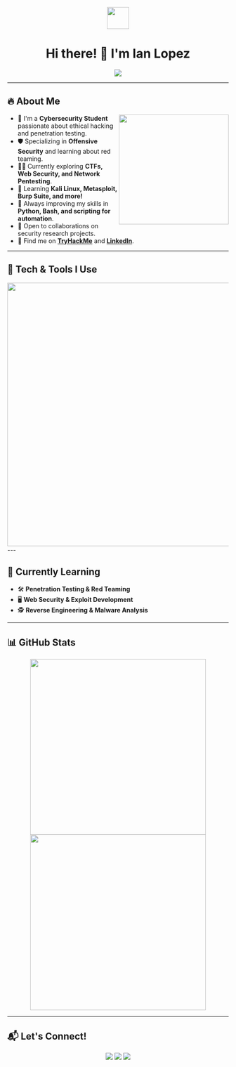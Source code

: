 <!-- Encabezado centrado con una imagen animada -->
<p align="center">
  <img src="https://github.com/7oSkaaa/7oSkaaa/blob/main/Images/about_me.gif?raw=true" width="50px">
</p>

<h1 align="center">Hi there! 👋 I'm Ian Lopez</h1>

<p align="center">
  <img src="https://readme-typing-svg.herokuapp.com?font=Time+New+Roman&color=%23C8BE25&size=25&center=true&vCenter=true&width=600&height=100&lines=Cybersecurity+Student;Specializing+in+Offensive+Security;Passionate+about+Challenges">
</p>

---

 ## 🔥 **About Me**

<picture>
  <img align="right" src="https://github.com/7oSkaaa/7oSkaaa/blob/main/Images/Right_Side.gif?raw=true" width="250px">
</picture>

- 🏫 I'm a **Cybersecurity Student** passionate about ethical hacking and penetration testing.  
- 🛡️ Specializing in **Offensive Security** and learning about red teaming.  
- 🕵️‍♂️ Currently exploring **CTFs, Web Security, and Network Pentesting**.  
- 📖 Learning **Kali Linux, Metasploit, Burp Suite, and more!**  
- 🎯 Always improving my skills in **Python, Bash, and scripting for automation**.  
- 🤝 Open to collaborations on security research projects.  
- 📌 Find me on **[TryHackMe](https://tryhackme.com/p/carlosaltra)** and **[LinkedIn](https://linkedin.com/in/ian-nicolas-lopez-sanchez-793137340)**.  

---

## 🚀 **Tech & Tools I Use**  
<div align="center">
  <img src="https://skillicons.dev/icons?i=linux,bash,python,github,git,raspberrypi,ssh,nmap,burpsuite" width="600px">
</div>
---

## 🎯 **Currently Learning**  
- 🛠 **Penetration Testing & Red Teaming**  
- 🖥 **Web Security & Exploit Development**  
- 🕵️ **Reverse Engineering & Malware Analysis**  

---

## 📊 **GitHub Stats**  

<p align="center">
  <img src="https://github-readme-stats.vercel.app/api?username=carlosaltra&show_icons=true&theme=radical&hide_border=true&count_private=true" width="400px">
  <img src="https://github-readme-streak-stats.herokuapp.com/?user=carlosaltra&theme=radical&hide_border=true" width="400px">
</p>

---


## 📬 **Let's Connect!**  

<p align="center">
  <a href="https://linkedin.com/in/ian-nicolas-lopez-sanchez-793137340"><img src="https://img.shields.io/badge/LinkedIn-0077B5?style=for-the-badge&logo=linkedin&logoColor=white"></a>
  <a href="https://tryhackme.com/p/carlosaltra"><img src="https://img.shields.io/badge/TryHackMe-212C42?style=for-the-badge&logo=tryhackme&logoColor=white"></a>
  <a href="mailto:ianlopezsanchez@gmail.com"><img src="https://img.shields.io/badge/Email-D14836?style=for-the-badge&logo=gmail&logoColor=white"></a>
</p>

